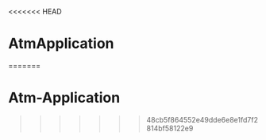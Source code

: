 <<<<<<< HEAD
# AtmApplication
=======
# Atm-Application
>>>>>>> 48cb5f864552e49dde6e8e1fd7f2814bf58122e9
